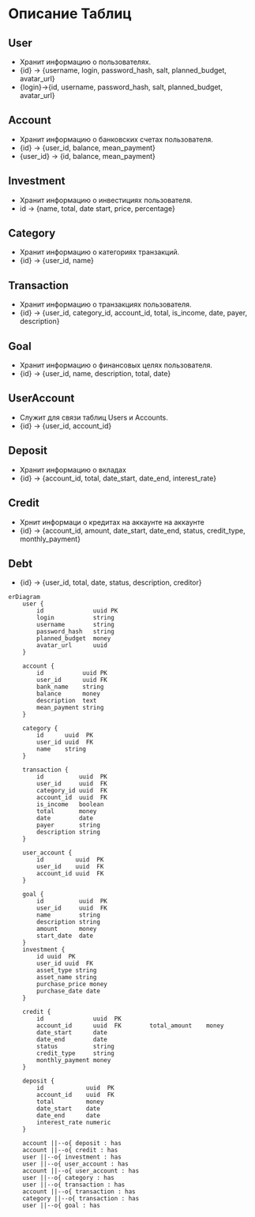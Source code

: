 # Описание Таблиц
## User
- Хранит информацию о пользователях.
- {id} -> {username, login, password_hash, salt, planned_budget, avatar_url}
- {login}->{id, username, password_hash, salt, planned_budget, avatar_url}
## Account
- Хранит информацию о банковских счетах пользователя.
- {id} -> {user_id, balance, mean_payment}
- {user_id} -> {id, balance, mean_payment}
## Investment
- Хранит информацию о инвестициях пользователя.
- id -> {name, total, date start, price, percentage}
## Category
- Хранит информацию о категориях транзакций.
- {id} -> {user_id, name}
## Transaction
- Хранит информацию о транзакциях пользователя.
- {id} -> {user_id, category_id, account_id, total, is_income, date, payer, description}
## Goal
- Хранит информацию о финансовых целях пользователя.
- {id} -> {user_id, name, description, total, date}
## UserAccount
- Служит для связи таблиц Users и Accounts.
- {id} -> {user_id, account_id}
## Deposit
- Хранит информацию о вкладах
- {id} -> {account_id, total, date_start, date_end, interest_rate}
## Credit
- Хрнит информаци о кредитах на аккаунте на аккаунте
- {id} -> {account_id, amount, date_start, date_end, status, credit_type, monthly_payment}
## Debt
- {id} -> {user_id, total, date, status, description, creditor}




```mermaid
erDiagram
    user {
        id              uuid PK
        login           string
        username        string
        password_hash   string
        planned_budget  money
        avatar_url      uuid
    }

    account {
        id           uuid PK
        user_id      uuid FK
        bank_name    string
        balance      money
        description  text
        mean_payment string
    }
    
    category {
        id      uuid  PK
        user_id uuid  FK
        name    string
    }

    transaction {
        id          uuid  PK
        user_id     uuid  FK
        category_id uuid  FK
        account_id  uuid  FK
        is_income   boolean
        total       money
        date        date
        payer       string
        description string
    }
    
    user_account {
        id         uuid  PK
        user_id    uuid  FK
        account_id uuid  FK
    }

    goal {
        id          uuid  PK
        user_id     uuid  FK
        name        string
        description string
        amount      money
        start_date  date
    }
    investment {
        id uuid  PK
        user_id uuid  FK
        asset_type string
        asset_name string
        purchase_price money 
        purchase_date date
    }

    credit {
        id              uuid  PK
        account_id      uuid  FK        total_amount    money
        date_start      date
        date_end        date
        status          string
        credit_type     string
        monthly_payment money
    }
    
    deposit {
        id            uuid  PK
        account_id    uuid  FK
        total         money
        date_start    date
        date_end      date
        interest_rate numeric
    }

    account ||--o{ deposit : has
    account ||--o{ credit : has
    user ||--o{ investment : has
    user ||--o{ user_account : has
    account ||--o{ user_account : has
    user ||--o{ category : has
    user ||--o{ transaction : has
    account ||--o{ transaction : has
    category ||--o{ transaction : has
    user ||--o{ goal : has
    
```
